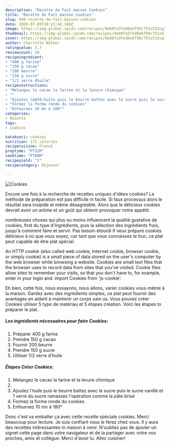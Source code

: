 ```yaml
---
description: "Recette de Fait maison Cookies"
title: "Recette de Fait maison Cookies"
slug: 940-recette-de-fait-maison-cookies
date: 2020-07-09T20:23:44.180Z
image: https://img-global.cpcdn.com/recipes/9eb0fa3fed0e6f99/751x532cq70/cookies-photo-principale-de-la-recette.jpg
thumbnail: https://img-global.cpcdn.com/recipes/9eb0fa3fed0e6f99/751x532cq70/cookies-photo-principale-de-la-recette.jpg
cover: https://img-global.cpcdn.com/recipes/9eb0fa3fed0e6f99/751x532cq70/cookies-photo-principale-de-la-recette.jpg
author: Charlotte Walker
ratingvalue: 3.7
reviewcount: 10
recipeingredient:
- "400 g farine"
- "150 g cacao"
- "200 beurre"
- "150 g sucre"
- "1/2 verre dhuile"
recipeinstructions:
- "Melangez le cacao la farine et la levure chimique"
- ""
- "Ajoutez l&#39;huile puis le beurre battez avec le sucre puis le sucre vanillé et 1 verre du sucre ramassez l&#39;opération comme la pâte brisé"
- "Formez la forme ronde du cookies"
- "Enfournez 10 mn à 180°"
categories:
- Recette
tags:
- cookies

katakunci: cookies 
nutrition: 172 calories
recipecuisine: French
preptime: "PT32M"
cooktime: "PT60M"
recipeyield: "2"
recipecategory: Déjeuner

---
```



![Cookies](https://img-global.cpcdn.com/recipes/9eb0fa3fed0e6f99/751x532cq70/cookies-photo-principale-de-la-recette.jpg)

Encore une fois à la recherche de recettes uniques d'idées cookies? La méthode de préparation est pas difficile ni facile. Si faux processus alors le résultat sera insipide et même désagréable. Alors que le délicieux cookies devrait avoir un arôme et un goût qui obtenir provoquer notre appétit.

nombreuses choses qui plus ou moins influencent la qualité gustative de cookies, first du type d'ingrédients, puis la sélection des ingrédients frais, jusqu'à comment faire et servir. Pas besoin étourdi if veux prépare cookies délicieux à où que vous soyez, car tant que vous connaissez le truc, ce plat peut capable de être plat spécial.

An HTTP cookie (also called web cookie, Internet cookie, browser cookie, or simply cookie) is a small piece of data stored on the user&#39;s computer by the web browser while browsing a website. Cookies are small text files that the browser uses to record data from sites that you&#39;ve visited. Cookie files allow sites to remember your visits, so that you don&#39;t have to, for example, enter in your login and. import Cookies from &#39;js-cookie&#39;.


Eh bien, cette fois, nous essayons, nous allons, varier cookies vous-même à la maison. Gardez avec des ingrédients simples, ce plat peut fournir des avantages en aidant à maintenir un corps sain us. Vous pouvez créer Cookies utiliser 5 type de matériau et 5 étapes création. Voici les étapes to préparer le plat.

<!--inarticleads1-->

##### Les ingrédients nécessaires pour faire Cookies:

1. Préparer 400 g farine
1. Prendre 150 g cacao
1. Fournir 200 beurre
1. Prendre 150 g sucre
1. Utiliser 1/2 verre d&#39;huile




<!--inarticleads2-->

##### Étapes Créer Cookies:

1. Melangez le cacao la farine et la levure chimique
1. 
1. Ajoutez l&#39;huile puis le beurre battez avec le sucre puis le sucre vanillé et 1 verre du sucre ramassez l&#39;opération comme la pâte brisé
1. Formez la forme ronde du cookies
1. Enfournez 10 mn à 180°





Donc c'est va emballer ça avec cette recette spéciale cookies. Merci beaucoup pour lecture. Je suis confiant vous le ferez chez vous. Il y aura des recettes  intéressantes in maison à venir. N'oubliez pas de ajouter un signet cette page dans votre navigateur et de la partager avec votre vos proches, amis et collègue. Merci d'avoir lu. Allez cuisiner!

